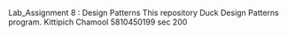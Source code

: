 Lab_Assignment 8 : Design Patterns
This repository Duck Design Patterns program.
Kittipich Chamool 5810450199 sec 200